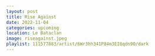 ```yaml
---
layout: post
title: Rise Against
date: 2022-11-04
categories: upcoming
location: Le Bataclan
image: riseagainst.jpeg
playlist: 111577883/artist/6Wr3hh341P84m3EI8qdn9O/dark
---
```

